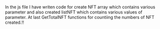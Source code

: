In the js file I have writen code for create NFT array which contains various parameter and also created listNFT which contains various values of parameter. 
At last GetTotalNFT functions for countiing the numbers of NFT created.!! 
